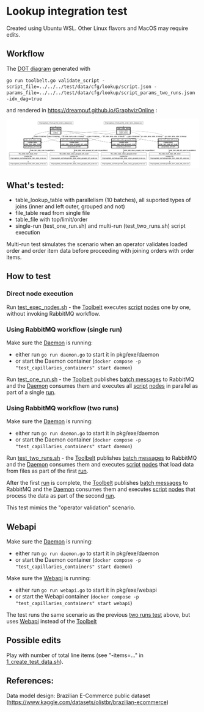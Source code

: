 # Lookup integration test

Created using Ubuntu WSL. Other Linux flavors and MacOS may require edits.

## Workflow

The [DOT diagram](../../../doc/glossary.md#dot-diagrams) generated with
```
go run toolbelt.go validate_script -script_file=../../../test/data/cfg/lookup/script.json -params_file=../../../test/data/cfg/lookup/script_params_two_runs.json -idx_dag=true
```
and rendered in https://dreampuf.github.io/GraphvizOnline :

![drawing](../../../doc/dot-lookup.svg)

## What's tested:

- table_lookup_table with parallelism (10 batches), all suported types of joins (inner and left outer, grouped and not)
- file_table read from single file
- table_file with top/limit/order
- single-run (test_one_run.sh) and multi-run (test_two_runs.sh) script execution

Multi-run test simulates the scenario when an operator validates loaded order and order item data before proceeding with joining orders with order items.

## How to test

### Direct node execution

Run [test_exec_nodes.sh](test_exec_nodes.sh)  - the [Toolbelt](../../../doc/glossary.md#toolbelt) executes [script](../../data/cfg/lookup/script.json) [nodes](../../../doc/glossary.md#script-node) one by one, without invoking RabbitMQ workflow.

### Using RabbitMQ workflow (single run)

Make sure the [Daemon](../../../doc/glossary.md#daemon) is running:
- either run `go run daemon.go` to start it in pkg/exe/daemon
- or start the Daemon container (`docker compose -p "test_capillaries_containers" start daemon`)

Run [test_one_run.sh](test_one_run.sh) - the [Toolbelt](../../../doc/glossary.md#toolbelt) publishes [batch messages](../../../doc/glossary.md#data-batch) to RabbitMQ and the [Daemon](../../../doc/glossary.md#daemon) consumes them and executes all [script](../../data/cfg/lookup/script.json) [nodes](../../../doc/glossary.md#script-node) in parallel as part of a single [run](../../../doc/glossary.md#run).

### Using RabbitMQ workflow (two runs)

Make sure the [Daemon](../../../doc/glossary.md#daemon) is running:
- either run `go run daemon.go` to start it in pkg/exe/daemon
- or start the Daemon container (`docker compose -p "test_capillaries_containers" start daemon`)

Run [test_two_runs.sh](test_two_runs.sh) - the [Toolbelt](../../../doc/glossary.md#toolbelt) publishes [batch messages](../../../doc/glossary.md#data-batch) to RabbitMQ and the [Daemon](../../../doc/glossary.md#daemon) consumes them and executes [script](../../data/cfg/lookup/script.json) [nodes](../../../doc/glossary.md#script-node) that load data from files as part of the first [run](../../../doc/glossary.md#run).

After the first [run](../../../doc/glossary.md#run) is complete, the [Toolbelt](../../../doc/glossary.md#toolbelt) publishes [batch messages](../../../doc/glossary.md#data-batch) to RabbitMQ and the [Daemon](../../../doc/glossary.md#daemon) consumes them and executes [script](../../data/cfg/lookup/script.json) [nodes](../../../doc/glossary.md#script-node) that process the data as part of the second [run](../../../doc/glossary.md#run).

This test mimics the "operator validation" scenario.

## Webapi

Make sure the [Daemon](../../../doc/glossary.md#daemon) is running:
- either run `go run daemon.go` to start it in pkg/exe/daemon
- or start the Daemon container (`docker compose -p "test_capillaries_containers" start daemon`)

Make sure the [Webapi](../../../doc/glossary.md#webapi) is running:
- either run `go run webapi.go` to start it in pkg/exe/webapi
- or start the Webapi container (`docker compose -p "test_capillaries_containers" start webapi`)

The test runs the same scenario as the previous [two runs test](#using-rabbitmq-workflow-two-runs) above, but uses [Webapi](../../../doc/glossary.md#webapi) instead of the [Toolbelt](../../../doc/glossary.md#toolbelt)

## Possible edits

Play with number of total line items (see "-items=..." in [1_create_test_data.sh](1_create_test_data.sh)).
  
## References:

Data model design: Brazilian E-Commerce public dataset (https://www.kaggle.com/datasets/olistbr/brazilian-ecommerce)